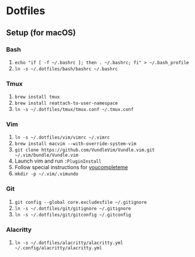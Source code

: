 # Dotfiles

## Setup (for macOS)

### Bash 
1. `echo "if [ -f ~/.bashrc ]; then . ~/.bashrc; fi" > ~/.bash_profile`
2. `ln -s ~/.dotfiles/bash/bashrc ~/.bashrc`

### Tmux 
1. `brew install tmux`
2. `brew install reattach-to-user-namespace`
3. `ln -s ~/.dotfiles/tmux/tmux.conf ~/.tmux.conf`

### Vim 
1. `ln -s ~/.dotfiles/vim/vimrc ~/.vimrc`
2. `brew install macvim --with-override-system-vim`
3. `git clone https://github.com/VundleVim/Vundle.vim.git ~/.vim/bundle/Vundle.vim`
4. Launch vim and run `:PluginInstall`
5. Follow special instructions for [youcompleteme](https://github.com/Valloric/YouCompleteMe)
6. `mkdir -p ~/.vim/.vimundo`

### Git
1. `git config --global core.excludesfile ~/.gitignore` 
2. `ln -s ~/.dotfiles/git/gitignore ~/.gitignore`
3. `ln -s ~/.dotfiles/git/gitconfig ~/.gitconfig`

### Alacritty
1. `ln -s ~/.dotfiles/alacritty/alacritty.yml ~/.config/alacritty/alacritty.yml`
